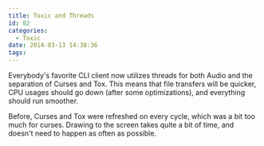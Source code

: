 ```yaml
---
title: Toxic and Threads
id: 82
categories:
  - Toxic
date: 2014-03-13 14:38:36
tags:
---
```


Everybody's favorite CLI client now utilizes threads for both Audio and the separation of Curses and Tox. This means that file transfers will be quicker, CPU usages should go down (after some optimizations), and everything should run smoother.

Before, Curses and Tox were refreshed on every cycle, which was a bit too much for curses. Drawing to the screen takes quite a bit of time, and doesn't need to happen as often as possible.
